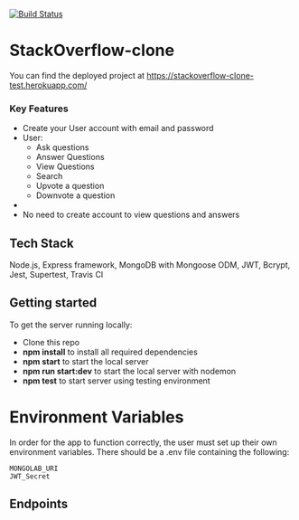 [![Build Status](https://travis-ci.org/OloruntobiAwoderu/Backend-Test.svg?branch=master)](https://travis-ci.org/OloruntobiAwoderu/Backend-Test)


# StackOverflow-clone

You can find the deployed project at https://stackoverflow-clone-test.herokuapp.com/

### Key Features

- Create your User account with email and password
- User:
  - Ask questions
  - Answer Questions
  - View Questions
  - Search
  - Upvote a question
  - Downvote a question
-
- No need to create account to view questions and answers

## Tech Stack

Node.js, Express framework, MongoDB with Mongoose ODM, JWT, Bcrypt, Jest, Supertest, Travis CI

## Getting started

To get the server running locally:

- Clone this repo
- **npm install** to install all required dependencies
- **npm start** to start the local server
- **npm run start:dev** to start the local server with nodemon
- **npm test** to start server using testing environment

# Environment Variables

In order for the app to function correctly, the user must set up their own environment variables. There should be a .env file containing the following:

```
MONGOLAB_URI
JWT_Secret

```

## Endpoints

